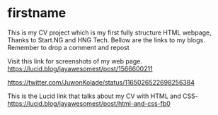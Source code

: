 
# firstname

This is my CV project which is my first fully structure HTML webpage, Thanks to Start.NG and HNG Tech. Bellow are the links to my blogs. Remember to drop a comment and repost

Visit this link for screenshots of my web page. https://lucid.blog/jayawesomest/post/1566600211

https://twitter.com/JuwonKolade/status/1165026522698256384

This is the Lucid link that talks about my CV with HTML and CSS- https://lucid.blog/jayawesomest/post/html-and-css-fb0
